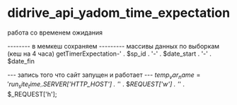 # didrive_api_yadom_time_expectation
работа со временем ожидания


-------- в мемкеш сохраняем ---------
массивы данных по выборкам (кеш на 4 часа)
getTimerExpectation-' . $sp_id . '-' . $date_start . '-' . $date_fin

--- запись того что сайт запущен и работает ---
$temp_var_name = 'run_site_time__'.$_SERVER['HTTP_HOST'] . '_' . $_REQUEST['w'] . '_' . $_REQUEST['h'];
